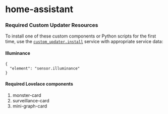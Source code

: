 # home-assistant


### Required Custom Updater Resources

To install one of these custom components or Python scripts for the first time, use the [`custom_updater.install`](https://github.com/custom-components/custom_updater/wiki/Services#install-element-cardcomponentpython_script) service with appropriate service data:

#### Illuminance
```
{
  "element": "sensor.illuminance"
}
```

#### Required Lovelace components
1. monster-card
2. surveillance-card
3. mini-graph-card
